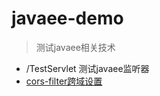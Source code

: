 # javaee-demo
> 测试javaee相关技术

* /TestServlet 测试javaee监听器
* [cors-filter跨域设置](http://software.dzhuvinov.com/cors-filter-installation.html)